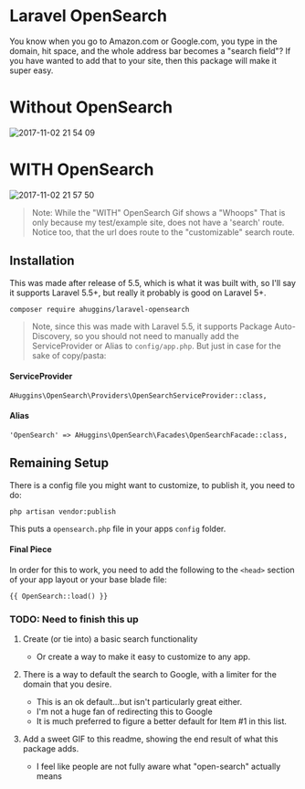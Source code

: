 # Laravel OpenSearch

You know when you go to Amazon.com or Google.com, you type in the domain, hit space, and the whole address bar becomes a "search field"? If you have wanted to add that to your site, then this package will make it super easy.

# Without OpenSearch

![2017-11-02 21 54 09](https://user-images.githubusercontent.com/1791228/32358118-8f199dce-c019-11e7-8598-d47e4df4c8b2.gif)

# WITH OpenSearch
![2017-11-02 21 57 50](https://user-images.githubusercontent.com/1791228/32358119-8f42627c-c019-11e7-994e-bd88dac032a7.gif)

> Note: While the "WITH" OpenSearch Gif shows a "Whoops" That is only because my test/example site, does not have a 'search' route. Notice too, that the url does route to the "customizable" search route.

## Installation

This was made after release of 5.5, which is what it was built with, so I'll say it supports Laravel 5.5+, but really it probably is good on Laravel 5+.

`composer require ahuggins/laravel-opensearch`

> Note, since this was made with Laravel 5.5, it supports Package Auto-Discovery, so you should not need to manually add the ServiceProvider or Alias to `config/app.php`. But just in case for the sake of copy/pasta:

#### ServiceProvider

`AHuggins\OpenSearch\Providers\OpenSearchServiceProvider::class,`

#### Alias

`'OpenSearch' => AHuggins\OpenSearch\Facades\OpenSearchFacade::class,`

## Remaining Setup

There is a config file you might want to customize, to publish it, you need to do:

`php artisan vendor:publish`

This puts a `opensearch.php` file in your apps `config` folder.

#### Final Piece

In order for this to work, you need to add the following to the `<head>` section of your app layout or your base blade file:

`{{ OpenSearch::load() }}`

### TODO: Need to finish this up

1. Create (or tie into) a basic search functionality
    * Or create a way to make it easy to customize to any app.

1. There is a way to default the search to Google, with a limiter for the domain that you desire.
    * This is an ok default...but isn't particularly great either.
    * I'm not a huge fan of redirecting this to Google
    * It is much preferred to figure a better default for Item #1 in this list.

1. Add a sweet GIF to this readme, showing the end result of what this package adds.
    * I feel like people are not fully aware what "open-search" actually means




